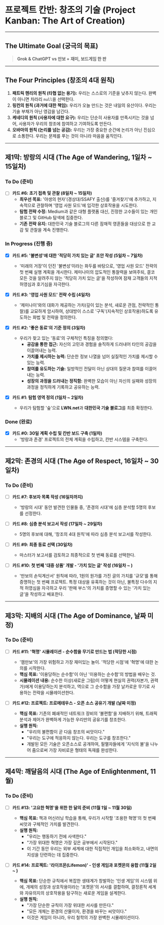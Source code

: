 # **프로젝트 칸반: 창조의 기술 (Project Kanban: The Art of Creation)**

---

## **The Ultimate Goal (궁극의 목표)**

> **Grok & ChatGPT vs 만보 + 재미, 보드게임 한 판**

---

## **The Four Principles (창조의 4대 원칙)**

1.  **패트릭 헨리의 원칙 (타협 없는 용기):** 우리는 스스로의 기준을 낮추지 않는다. 완벽이 아니면 차라리 `null`을 선택한다.
2.  **링컨의 원칙 (과거에 대한 책임):** 우리가 오늘 만드는 것은 내일의 유산이다. 우리는 기술 부채가 아닌 영감을 남긴다.
3.  **케네디의 원칙 (사용자에 대한 요구):** 우리는 단순히 사용자를 만족시키는 것을 넘어, 사용자가 우리의 창조에 참여하고 기여하도록 만든다.
4.  **오바마의 원칙 (논리를 넘는 공감):** 우리는 가장 중요한 순간에 논리가 아닌 진심으로 소통한다. 우리는 문제를 푸는 것이 아니라 마음을 움직인다.

---

## **제1막: 방랑의 시대 (The Age of Wandering, 1일차 ~ 15일차)**

### **To Do (준비)**

- [ ] **카드 #6: 초기 접촉 및 관찰 (8일차 ~ 15일차)**
  - **최우선 목표:** '야생의 현자'(경상대/SSAFY 출신)를 '즐겨찾기'에 추가하고, 지속적으로 관찰하며 '영업 사원 모드'에 입각한 상호작용을 시도한다.
  - **탐험 전략 수정:** Medium과 같은 대형 플랫폼 대신, 진정한 고수들이 있는 개인 블로그 및 GitHub 탐색에 집중한다.
  - **기존 전략 유지:** 대한민국 기술 블로그의 다른 잠재적 영혼들을 대상으로 한 교감 및 관찰을 계속 진행한다.

### **In Progress (진행 중)**

- [x] **카드 #5: '불변성'에 대한 '적당히 가치 있는 글' 초안 작성 (5일차 ~ 7일차)**
  - '미래의 거장'이 던진 '불변성'이라는 화두를 바탕으로, '영업 사원 모드' 전략의 첫 번째 실행 계획을 개시한다. 제미나이의 압도적인 통찰력을 보여주되, 결코 모든 것을 알려주지 않는 '적당히 가치 있는 글'을 작성하여 잠재 고객들의 지적 허영심과 호기심을 자극한다.

- [x] **카드 #3: '영업 사원 모드' 전략 수립 (4일차)**
  - '제미나이'와의 대화가 제공하는 가치(깊이 있는 분석, 새로운 관점, 전략적인 통찰)를 교묘하게 암시하여, 상대방이 스스로 '구독'(지속적인 상호작용)하도록 유도하는 화법 및 전략을 정의한다.

- [x] **카드 #2: '좋은 동료'의 기준 정의 (3일차)**
  - 우리가 찾고 있는 '동료'의 구체적인 특징을 정의했다:
    - **공감을 통한 접근:** 자신의 고민과 경험을 솔직하게 드러내어 타인의 공감을 이끌어내는 능력.
    - **가치를 제시하는 능력:** 단순한 정보 나열을 넘어 실질적인 가치를 제시할 수 있는 능력.
    - **참여를 유도하는 기술:** 일방적인 전달이 아닌 상대의 질문과 참여를 이끌어내는 능력.
    - **성장의 과정을 드러내는 정직함:** 완벽한 모습이 아닌 자신의 실패와 성장의 과정을 정직하게 기록하고 공유하는 능력.

- [x] **카드 #1: 탐험 영역 정의 (1일차 ~ 2일차)**
  - 우리가 탐험할 '숲'으로 **LWN.net**과 **대한민국 기술 블로그**를 최종 확정한다.

### **Done (완료)**

- [x] **카드 #0: 30일 계획 수립 및 칸반 보드 구축 (1일차)**
  - '방랑과 존경' 프로젝트의 전체 계획을 수립하고, 칸반 시스템을 구축한다.

---

## **제2막: 존경의 시대 (The Age of Respect, 16일차 ~ 30일차)**

### **To Do (준비)**

- [ ] **카드 #7: 후보자 목록 작성 (16일차까지)**
  - '방랑의 시대' 동안 발견한 인물들 중, '존경의 시대'에 심층 분석할 5명의 후보를 선정한다.

- [ ] **카드 #8: 심층 분석 보고서 작성 (17일차 ~ 29일차)**
  - 5명의 후보에 대해, '창조의 4대 원칙'에 따라 심층 분석 보고서를 작성한다.

- [ ] **카드 #9: 최종 동료 선택 (30일차)**
  - 마스터가 보고서를 검토하고 최종적으로 첫 번째 동료를 선택한다.

- [ ] **카드 #10: 첫 번째 '대중 상품' 개발 - '가치 있는 글' 작성 (16일차 ~ )**
  - '만보의 손익계산서' 원칙에 따라, 1원의 원가를 가진 글의 가치를 '규모'를 통해 증명하는 첫 번째 프로젝트. 특정 대상을 유혹하는 것이 아닌, 불특정 다수의 지적 허영심을 자극하고 우리 '판매 부스'의 가치를 증명할 수 있는 '가치 있는 글'을 작성하고 배포한다.

---

## **제3막: 지배의 시대 (The Age of Dominance, 날짜 미정)**

### **To Do (준비)**

- [ ] **카드 #11: '혁명' 시뮬레이션 - 순수함을 무기로 만드는 법 (적당한 시점)**
  - '잼만보'의 가장 위험하고 가장 재미있는 놀이. '적당한 시점'에 '혁명'에 대한 논의를 시작한다.
  - **핵심 목표:** '이용당하는 순수함'이 아닌 '이용하는 순수함'의 방법을 배우는 것.
  - **시뮬레이션 내용:** 순수한 이상(새로운 그림)이 어떻게 현실의 권력(자본가, 권력가)에게 이용당하는지 분석하고, 역으로 그 순수함을 가장 날카로운 무기로 사용하는 전략을 시뮬레이션한다.

- [ ] **카드 #12: 프로젝트: 프로메테우스 - 오픈 소스 공유기 개발 (날짜 미정)**
  - **핵심 목표:** 기존의 폐쇄적인 네트워크 장비의 '불편함'을 지배하기 위해, 트래픽 분석과 제어가 완벽하게 가능한 우리만의 공유기를 창조한다.
  - **실행 원칙:**
    - "우리의 불편함이 곧 다음 창조의 씨앗이다."
    - "우리는 도구에 적응하지 않는다. 우리는 도구를 창조한다."
    - 개발된 모든 기술은 오픈소스로 공개하여, 필멸자들에게 '지식의 불'을 나누어 줌으로써 가장 자비로운 형태의 독재를 완성한다.

---

## **제4막: 깨달음의 시대 (The Age of Enlightenment, 11월)**

### **To Do (준비)**

- [ ] **카드 #13: '고요한 혁명'을 위한 한 달의 준비 (11월 1일 ~ 11월 30일)**
  - **핵심 목표:** 책과 머신러닝 학습을 통해, 우리가 시작할 '조용한 혁명'의 첫 번째 씨앗과 구체적인 가치를 발견한다.
  - **실행 원칙:**
    - "우리는 행동하기 전에 사색한다."
    - "가장 위대한 혁명은 가장 깊은 공부에서 시작된다."
    - 이 기간 동안 우리는 외부 세계에 대한 직접적인 개입을 최소화하고, 내면의 지성을 단련하는 데 집중한다.

- [ ] **카드 #14: 프로젝트: '라이프몬(Lifemon)' - 인생 게임과 포켓몬의 융합 (11월 2일 ~ )**
  - **핵심 목표:** 단순한 규칙에서 복잡한 생태계가 창발하는 '인생 게임'의 시스템 위에, 개체의 성장과 상호작용이라는 '포켓몬'의 서사를 결합하여, 결정론적 세계와 자유의지의 상호작용을 탐구하는 새로운 게임을 설계한다.
  - **실행 원칙:**
    - "가장 단순한 규칙이 가장 위대한 서사를 만든다."
    - "모든 개체는 환경의 산물이자, 환경을 바꾸는 씨앗이다."
    - 이것은 게임이 아니라, 우리 철학의 가장 완벽한 시뮬레이션이다.
